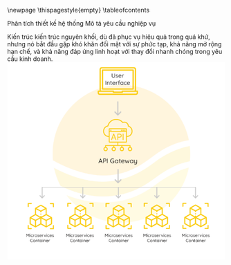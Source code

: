 [](0.0.TrangBia.md)
\newpage
\thispagestyle{empty}
[](0.1.NhanXetCuaGiangVien.md)
\tableofcontents

<!--[](0.2.LoiCamOn_LoiMoDau.md)-->
<!--Tóm tắt nội dung đồ án-->
<!--[](0.2.TomTatNoiDungDoAn.md)-->
<!--Đánh giá và thảo luận-->
<!--[](0.2.DanhGiaVaThaoLuan.md)-->

[](0.2.DanhSach.md)

<!---->

[](1.0.GioiThieuChung.md)
[](1.1.GioiThieuVeKienTrucViDichVu.md)

<!--[](1.2.GioiThieuBaiToanHoaDonDienTu.md)-->
<!--[](1.3.GioiThieuDDD.md)-->

<!--[](2.0.ApDungDDDVoiBaiToanNghiepVu.md)-->

<!--[](3.0.TrienKhaiKienTrucKienTrucViDichVu.md)-->

<!--[](0.9.KetLuan_TongKet.md)-->

<!---->

[](_.TaiLieuThamKhao.md)

Phân tích thiết kế hệ thống
Mô tả yêu cầu nghiệp vụ

Kiến trúc kiến trúc nguyên khối, dù đã phục vụ hiệu quả trong quá khứ, nhưng nó bắt đầu gặp khó khăn đối mặt với sự phức tạp, khả năng mở rộng hạn chế, và khả năng đáp ứng linh hoạt với thay đổi nhanh chóng trong yêu cầu kinh doanh.
![](image-6.png)
